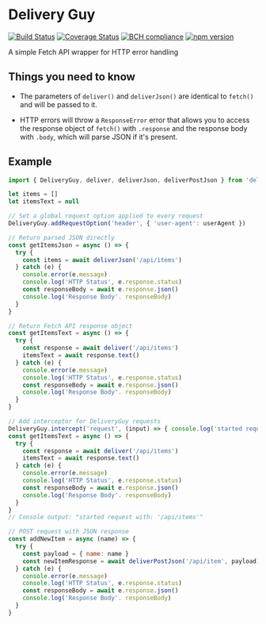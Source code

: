 # Delivery Guy

[![Build Status](https://travis-ci.org/WebCodr/delivery-guy.svg?branch=master)](https://travis-ci.org/WebCodr/delivery-guy)
[![Coverage Status](https://coveralls.io/repos/github/WebCodr/delivery-guy/badge.svg?branch=master)](https://coveralls.io/github/WebCodr/delivery-guy?branch=master)
[![BCH compliance](https://bettercodehub.com/edge/badge/WebCodr/delivery-guy?branch=master)](https://bettercodehub.com/)
[![npm version](https://badge.fury.io/js/delivery-guy.svg)](https://github.com/WebCodr/delivery-guy)

A simple Fetch API wrapper for HTTP error handling

## Things you need to know

- The parameters of `deliver()` and `deliverJson()` are identical to `fetch()` and will be passed to it.

- HTTP errors will throw a `ResponseError` error that allows you to access the response object of `fetch()` with `.response` and the response body with `.body`, which will parse JSON if it's present.

## Example

~~~ javascript
import { DeliveryGuy, deliver, deliverJson, deliverPostJson } from 'delivery-guy'

let items = []
let itemsText = null

// Set a global request option applied to every request
DeliveryGuy.addRequestOption('header', { 'user-agent': userAgent })

// Return parsed JSON directly
const getItemsJson = async () => {
  try {
    const items = await deliverJson('/api/items')
  } catch (e) {
    console.error(e.message)
    console.log('HTTP Status', e.response.status)
    const responseBody = await e.response.json()
    console.log('Response Body'. responseBody)
  }
}

// Return Fetch API response object
const getItemsText = async () => {
  try {
    const response = await deliver('/api/items')
    itemsText = await response.text()
  } catch (e) {
    console.error(e.message)
    console.log('HTTP Status', e.response.status)
    const responseBody = await e.response.json()
    console.log('Response Body'. responseBody)
  }
}

// Add interceptor for DeliveryGuy requests
DeliveryGuy.intercept('request', (input) => { console.log('started request with', input)})
const getItemsText = async () => {
  try {
    const response = await deliver('/api/items')
    itemsText = await response.text()
  } catch (e) {
    console.error(e.message)
    console.log('HTTP Status', e.response.status)
    const responseBody = await e.response.json()
    console.log('Response Body'. responseBody)
  }
}
// Console output: "started request with: '/api/items'"

// POST request with JSON response
const addNewItem = async (name) => {
  try {
    const payload = { name: name }
    const newItemResponse = await deliverPostJson('/api/item', payload)
  } catch (e) {
    console.error(e.message)
    console.log('HTTP Status', e.response.status)
    const responseBody = await e.response.json()
    console.log('Response Body'. responseBody)
  }
}

~~~
